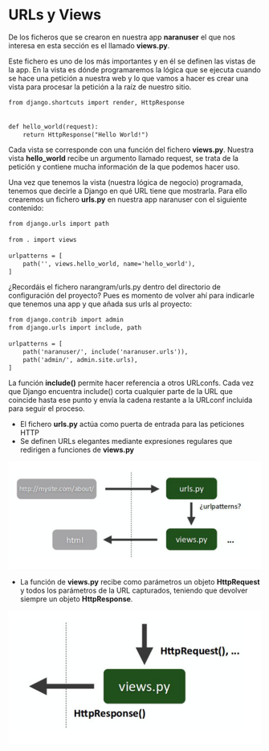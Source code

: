 # URLs y Views

De los ficheros que se crearon en nuestra app **naranuser** el que nos interesa en esta sección es el llamado 
**views.py**. 

Este fichero es uno de los más importantes y en él se definen las vistas de la app. En la vista es dónde programaremos 
la lógica que se ejecuta cuando se hace una petición a nuestra web y lo que vamos a hacer es crear una vista 
para procesar la petición a la raíz de nuestro sitio.

```
from django.shortcuts import render, HttpResponse


def hello_world(request):
    return HttpResponse("Hello World!")

```

Cada vista se corresponde con una función del fichero **views.py**. 
Nuestra vista __hello_world__ recibe un argumento llamado request, se trata de la petición y  contiene mucha información
de la que podemos hacer uso.

Una vez que tenemos la vista (nuestra lógica de negocio) programada, tenemos que decirle a Django en qué URL 
tiene que mostrarla. Para ello crearemos un fichero **urls.py** en nuestra app naranuser con el siguiente contenido:

```
from django.urls import path

from . import views

urlpatterns = [
    path('', views.hello_world, name='hello_world'),
]

```

¿Recordáis el fichero narangram/urls.py dentro del directorio de configuración del proyecto? Pues es momento de 
volver ahí para indicarle que tenemos una app y que añada sus urls al proyecto:

```
from django.contrib import admin
from django.urls import include, path

urlpatterns = [
    path('naranuser/', include('naranuser.urls')),
    path('admin/', admin.site.urls),
]

```

La función **include()** permite hacer referencia a otros URLconfs. Cada vez que Django encuentra include() corta cualquier 
parte de la URL que coincide hasta ese punto y envía la cadena restante a la URLconf incluida para seguir el proceso.


- El fichero **urls.py** actúa como puerta de entrada para las peticiones HTTP
- Se definen URLs elegantes mediante expresiones regulares que redirigen a funciones de **views.py**

![urls](imgs/url_view1.png "urls1")

- La función de **views.py** recibe como parámetros un objeto **HttpRequest** y todos los parámetros de la URL 
capturados, teniendo que devolver siempre un objeto **HttpResponse**.

![httprequst](imgs/url_view2.png "HttpRequest y HttpResponse")
